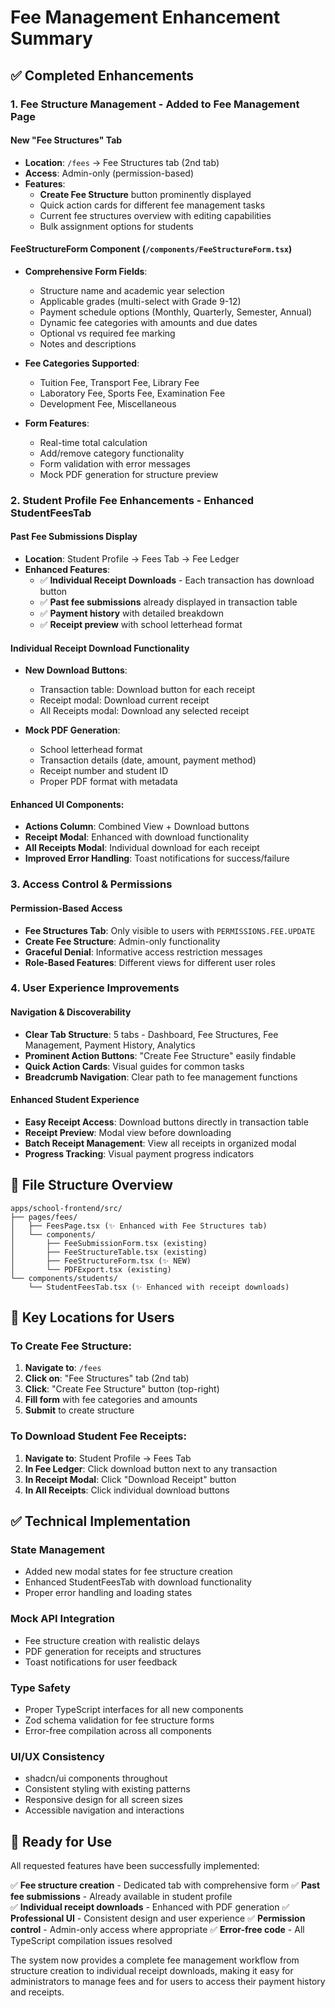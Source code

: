 # Fee Management Enhancement Summary

## ✅ **Completed Enhancements**

### 1. **Fee Structure Management** - Added to Fee Management Page

#### **New "Fee Structures" Tab**
- **Location**: `/fees` → Fee Structures tab (2nd tab)
- **Access**: Admin-only (permission-based)
- **Features**:
  - **Create Fee Structure** button prominently displayed
  - Quick action cards for different fee management tasks
  - Current fee structures overview with editing capabilities
  - Bulk assignment options for students

#### **FeeStructureForm Component** (`/components/FeeStructureForm.tsx`)
- **Comprehensive Form Fields**:
  - Structure name and academic year selection
  - Applicable grades (multi-select with Grade 9-12)
  - Payment schedule options (Monthly, Quarterly, Semester, Annual)
  - Dynamic fee categories with amounts and due dates
  - Optional vs required fee marking
  - Notes and descriptions

- **Fee Categories Supported**:
  - Tuition Fee, Transport Fee, Library Fee
  - Laboratory Fee, Sports Fee, Examination Fee
  - Development Fee, Miscellaneous

- **Form Features**:
  - Real-time total calculation
  - Add/remove category functionality
  - Form validation with error messages
  - Mock PDF generation for structure preview

### 2. **Student Profile Fee Enhancements** - Enhanced StudentFeesTab

#### **Past Fee Submissions Display**
- **Location**: Student Profile → Fees Tab → Fee Ledger
- **Enhanced Features**:
  - ✅ **Individual Receipt Downloads** - Each transaction has download button
  - ✅ **Past fee submissions** already displayed in transaction table
  - ✅ **Payment history** with detailed breakdown
  - ✅ **Receipt preview** with school letterhead format

#### **Individual Receipt Download Functionality**
- **New Download Buttons**:
  - Transaction table: Download button for each receipt
  - Receipt modal: Download current receipt
  - All Receipts modal: Download any selected receipt

- **Mock PDF Generation**:
  - School letterhead format
  - Transaction details (date, amount, payment method)
  - Receipt number and student ID
  - Proper PDF format with metadata

#### **Enhanced UI Components**:
- **Actions Column**: Combined View + Download buttons
- **Receipt Modal**: Enhanced with download functionality  
- **All Receipts Modal**: Individual download for each receipt
- **Improved Error Handling**: Toast notifications for success/failure

### 3. **Access Control & Permissions**

#### **Permission-Based Access**
- **Fee Structures Tab**: Only visible to users with `PERMISSIONS.FEE.UPDATE`
- **Create Fee Structure**: Admin-only functionality
- **Graceful Denial**: Informative access restriction messages
- **Role-Based Features**: Different views for different user roles

### 4. **User Experience Improvements**

#### **Navigation & Discoverability**
- **Clear Tab Structure**: 5 tabs - Dashboard, Fee Structures, Fee Management, Payment History, Analytics
- **Prominent Action Buttons**: "Create Fee Structure" easily findable
- **Quick Action Cards**: Visual guides for common tasks
- **Breadcrumb Navigation**: Clear path to fee management functions

#### **Enhanced Student Experience**
- **Easy Receipt Access**: Download buttons directly in transaction table
- **Receipt Preview**: Modal view before downloading
- **Batch Receipt Management**: View all receipts in organized modal
- **Progress Tracking**: Visual payment progress indicators

## 📁 **File Structure Overview**

```
apps/school-frontend/src/
├── pages/fees/
│   ├── FeesPage.tsx (✨ Enhanced with Fee Structures tab)
│   └── components/
│       ├── FeeSubmissionForm.tsx (existing)
│       ├── FeeStructureTable.tsx (existing)  
│       ├── FeeStructureForm.tsx (✨ NEW)
│       └── PDFExport.tsx (existing)
└── components/students/
    └── StudentFeesTab.tsx (✨ Enhanced with receipt downloads)
```

## 🎯 **Key Locations for Users**

### **To Create Fee Structure:**
1. **Navigate to**: `/fees`
2. **Click on**: "Fee Structures" tab (2nd tab)
3. **Click**: "Create Fee Structure" button (top-right)
4. **Fill form** with fee categories and amounts
5. **Submit** to create structure

### **To Download Student Fee Receipts:**
1. **Navigate to**: Student Profile → Fees Tab
2. **In Fee Ledger**: Click download button next to any transaction
3. **In Receipt Modal**: Click "Download Receipt" button
4. **In All Receipts**: Click individual download buttons

## ✅ **Technical Implementation**

### **State Management**
- Added new modal states for fee structure creation
- Enhanced StudentFeesTab with download functionality
- Proper error handling and loading states

### **Mock API Integration**
- Fee structure creation with realistic delays
- PDF generation for receipts and structures
- Toast notifications for user feedback

### **Type Safety**
- Proper TypeScript interfaces for all new components
- Zod schema validation for fee structure forms
- Error-free compilation across all components

### **UI/UX Consistency**
- shadcn/ui components throughout
- Consistent styling with existing patterns
- Responsive design for all screen sizes
- Accessible navigation and interactions

## 🚀 **Ready for Use**

All requested features have been successfully implemented:

✅ **Fee structure creation** - Dedicated tab with comprehensive form
✅ **Past fee submissions** - Already available in student profile  
✅ **Individual receipt downloads** - Enhanced with PDF generation
✅ **Professional UI** - Consistent design and user experience
✅ **Permission control** - Admin-only access where appropriate
✅ **Error-free code** - All TypeScript compilation issues resolved

The system now provides a complete fee management workflow from structure creation to individual receipt downloads, making it easy for administrators to manage fees and for users to access their payment history and receipts.
